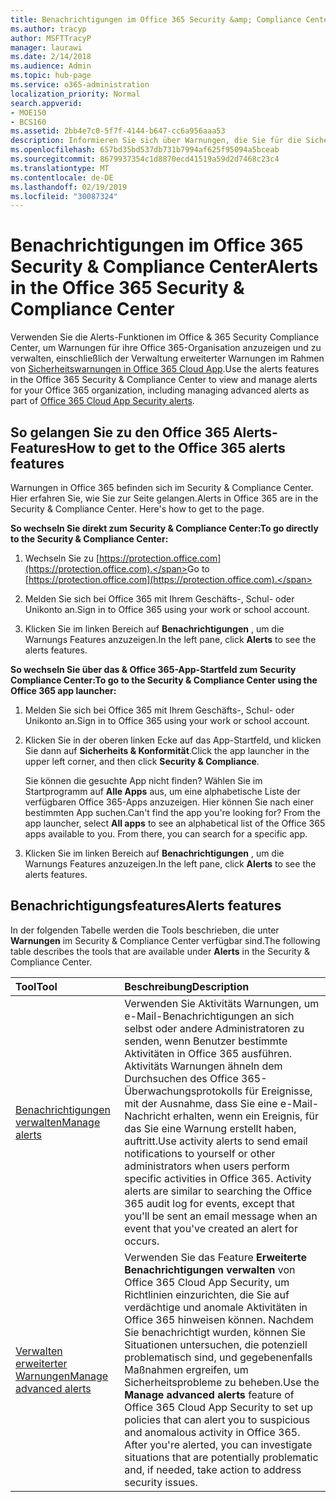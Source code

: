 ```yaml
---
title: Benachrichtigungen im Office 365 Security &amp; Compliance Center
ms.author: tracyp
author: MSFTTracyP
manager: laurawi
ms.date: 2/14/2018
ms.audience: Admin
ms.topic: hub-page
ms.service: o365-administration
localization_priority: Normal
search.appverid:
- MOE150
- BCS160
ms.assetid: 2bb4e7c0-5f7f-4144-b647-cc6a956aaa53
description: Informieren Sie sich über Warnungen, die Sie für die Sicherheit in Office 365 festlegen können.
ms.openlocfilehash: 657bd35bd537db731b7994af625f95094a5bceab
ms.sourcegitcommit: 8679937354c1d8870ecd41519a59d2d7468c23c4
ms.translationtype: MT
ms.contentlocale: de-DE
ms.lasthandoff: 02/19/2019
ms.locfileid: "30087324"
---
```

# <a name="alerts-in-the-office-365-security-amp-compliance-center"></a><span data-ttu-id="2b0b1-103">Benachrichtigungen im Office 365 Security &amp; Compliance Center</span><span class="sxs-lookup"><span data-stu-id="2b0b1-103">Alerts in the Office 365 Security &amp; Compliance Center</span></span>

<span data-ttu-id="2b0b1-104">Verwenden Sie die Alerts-Funktionen im Office &amp; 365 Security Compliance Center, um Warnungen für ihre Office 365-Organisation anzuzeigen und zu verwalten, einschließlich der Verwaltung erweiterter Warnungen im Rahmen von [Sicherheitswarnungen in Office 365 Cloud App](office-365-cas-overview.md).</span><span class="sxs-lookup"><span data-stu-id="2b0b1-104">Use the alerts features in the Office 365 Security &amp; Compliance Center to view and manage alerts for your Office 365 organization, including managing advanced alerts as part of [Office 365 Cloud App Security alerts](office-365-cas-overview.md).</span></span>
  
## <a name="how-to-get-to-the-office-365-alerts-features"></a><span data-ttu-id="2b0b1-105">So gelangen Sie zu den Office 365 Alerts-Features</span><span class="sxs-lookup"><span data-stu-id="2b0b1-105">How to get to the Office 365 alerts features</span></span>

<span data-ttu-id="2b0b1-p101">Warnungen in Office 365 befinden sich im Security &amp; Compliance Center. Hier erfahren Sie, wie Sie zur Seite gelangen.</span><span class="sxs-lookup"><span data-stu-id="2b0b1-p101">Alerts in Office 365 are in the Security &amp; Compliance Center. Here's how to get to the page.</span></span>
  
 <span data-ttu-id="2b0b1-108">**So wechseln Sie direkt zum Security &amp; Compliance Center:**</span><span class="sxs-lookup"><span data-stu-id="2b0b1-108">**To go directly to the Security &amp; Compliance Center:**</span></span>
  
1. <span data-ttu-id="2b0b1-109">Wechseln Sie zu [https://protection.office.com](https://protection.office.com).</span><span class="sxs-lookup"><span data-stu-id="2b0b1-109">Go to [https://protection.office.com](https://protection.office.com).</span></span>
    
2. <span data-ttu-id="2b0b1-110">Melden Sie sich bei Office 365 mit Ihrem Geschäfts-, Schul- oder Unikonto an.</span><span class="sxs-lookup"><span data-stu-id="2b0b1-110">Sign in to Office 365 using your work or school account.</span></span> 
    
3. <span data-ttu-id="2b0b1-111">Klicken Sie im linken Bereich auf **Benachrichtigungen** , um die Warnungs Features anzuzeigen.</span><span class="sxs-lookup"><span data-stu-id="2b0b1-111">In the left pane, click **Alerts** to see the alerts features.</span></span> 
    
 <span data-ttu-id="2b0b1-112">**So wechseln Sie über das &amp; Office 365-App-Startfeld zum Security Compliance Center:**</span><span class="sxs-lookup"><span data-stu-id="2b0b1-112">**To go to the Security &amp; Compliance Center using the Office 365 app launcher:**</span></span>
  
1. <span data-ttu-id="2b0b1-113">Melden Sie sich bei Office 365 mit Ihrem Geschäfts-, Schul- oder Unikonto an.</span><span class="sxs-lookup"><span data-stu-id="2b0b1-113">Sign in to Office 365 using your work or school account.</span></span> 
    
2. <span data-ttu-id="2b0b1-114">Klicken Sie in der oberen linken Ecke auf das App-Startfeld, und klicken Sie dann auf **Sicherheits &amp; Konformität**.</span><span class="sxs-lookup"><span data-stu-id="2b0b1-114">Click the app launcher  in the upper left corner, and then click **Security &amp; Compliance**.</span></span>
    
    <span data-ttu-id="2b0b1-p102">Sie können die gesuchte App nicht finden? Wählen Sie im Startprogramm auf **Alle Apps** aus, um eine alphabetische Liste der verfügbaren Office 365-Apps anzuzeigen. Hier können Sie nach einer bestimmten App suchen.</span><span class="sxs-lookup"><span data-stu-id="2b0b1-p102">Can't find the app you're looking for? From the app launcher, select **All apps** to see an alphabetical list of the Office 365 apps available to you. From there, you can search for a specific app.</span></span> 
    
3. <span data-ttu-id="2b0b1-118">Klicken Sie im linken Bereich auf **Benachrichtigungen** , um die Warnungs Features anzuzeigen.</span><span class="sxs-lookup"><span data-stu-id="2b0b1-118">In the left pane, click **Alerts** to see the alerts features.</span></span> 
    
## <a name="alerts-features"></a><span data-ttu-id="2b0b1-119">Benachrichtigungsfeatures</span><span class="sxs-lookup"><span data-stu-id="2b0b1-119">Alerts features</span></span>

<span data-ttu-id="2b0b1-120">In der folgenden Tabelle werden die Tools beschrieben, die unter **Warnungen** im Security &amp; Compliance Center verfügbar sind.</span><span class="sxs-lookup"><span data-stu-id="2b0b1-120">The following table describes the tools that are available under **Alerts** in the Security &amp; Compliance Center.</span></span> 
  
|<span data-ttu-id="2b0b1-121">**Tool**</span><span class="sxs-lookup"><span data-stu-id="2b0b1-121">**Tool**</span></span>|<span data-ttu-id="2b0b1-122">**Beschreibung**</span><span class="sxs-lookup"><span data-stu-id="2b0b1-122">**Description**</span></span>|
|:-----|:-----|
|[<span data-ttu-id="2b0b1-123">Benachrichtigungen verwalten</span><span class="sxs-lookup"><span data-stu-id="2b0b1-123">Manage alerts</span></span>](create-activity-alerts.md) <br/> |<span data-ttu-id="2b0b1-p103">Verwenden Sie Aktivitäts Warnungen, um e-Mail-Benachrichtigungen an sich selbst oder andere Administratoren zu senden, wenn Benutzer bestimmte Aktivitäten in Office 365 ausführen. Aktivitäts Warnungen ähneln dem Durchsuchen des Office 365-Überwachungsprotokolls für Ereignisse, mit der Ausnahme, dass Sie eine e-Mail-Nachricht erhalten, wenn ein Ereignis, für das Sie eine Warnung erstellt haben, auftritt.</span><span class="sxs-lookup"><span data-stu-id="2b0b1-p103">Use activity alerts to send email notifications to yourself or other administrators when users perform specific activities in Office 365. Activity alerts are similar to searching the Office 365 audit log for events, except that you'll be sent an email message when an event that you've created an alert for occurs.</span></span>  <br/> |
|[<span data-ttu-id="2b0b1-126">Verwalten erweiterter Warnungen</span><span class="sxs-lookup"><span data-stu-id="2b0b1-126">Manage advanced alerts </span></span>](office-365-cas-overview.md) <br/> |<span data-ttu-id="2b0b1-p104">Verwenden Sie das Feature **Erweiterte Benachrichtigungen verwalten** von Office 365 Cloud App Security, um Richtlinien einzurichten, die Sie auf verdächtige und anomale Aktivitäten in Office 365 hinweisen können. Nachdem Sie benachrichtigt wurden, können Sie Situationen untersuchen, die potenziell problematisch sind, und gegebenenfalls Maßnahmen ergreifen, um Sicherheitsprobleme zu beheben.</span><span class="sxs-lookup"><span data-stu-id="2b0b1-p104">Use the **Manage advanced alerts** feature of Office 365 Cloud App Security to set up policies that can alert you to suspicious and anomalous activity in Office 365. After you're alerted, you can investigate situations that are potentially problematic and, if needed, take action to address security issues.  </span></span><br/> |
   

